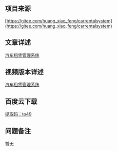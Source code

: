 ## 项目来源
[https://gitee.com/huang_xiao_feng/carrentalsystem](https://gitee.com/huang_xiao_feng/carrentalsystem)
## 文章详述
[汽车租赁管理系统](../detail/Maven+JSP+SSM+Mysql实现的汽车租赁管理系统.md)
## 视频版本详述
[汽车租赁管理系统](https://zhuanlan.zhihu.com/p/138513664)
## 百度云下载
[提取码：to49](https://pan.baidu.com/s/1FVlBQipMWuwkgtJXPs3a1Q)
## 问题备注
暂无